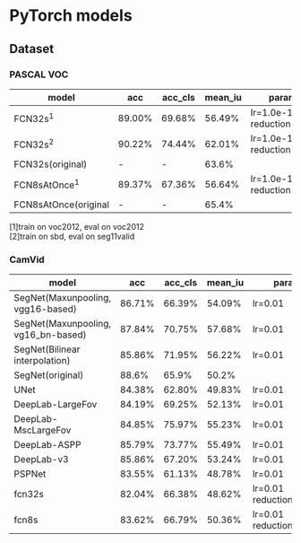 # PyTorch models

## Dataset
### PASCAL VOC
model|acc|acc_cls|mean_iu|params
---|---|---|---|---
FCN32s<sup>1</sup>|89.00%|69.68%|56.49%|lr=1.0e-10<br>reduction='sum'
FCN32s<sup>2</sup>|90.22%|74.44%|62.01%|lr=1.0e-10<br>reduction='sum'
FCN32s(original)|-|-|63.6%|
FCN8sAtOnce<sup>1</sup>|89.37%|67.36%|56.64%|lr=1.0e-10<br>reduction='sum'
FCN8sAtOnce(original|-|-|65.4%|
[1]train on voc2012, eval on voc2012  
[2]train on sbd, eval on seg11valid

### CamVid
model|acc|acc_cls|mean_iu|params
---|---|---|---|---
SegNet(Maxunpooling, vgg16-based)|86.71%|66.39%|54.09%|lr=0.01
SegNet(Maxunpooling, vg16_bn-based)|87.84%|70.75%|57.68%|lr=0.01
SegNet(Bilinear interpolation)|85.86%|71.95%|56.22%|lr=0.01
SegNet(original)|88.6%|65.9%|50.2%
UNet|84.38%|62.80%|49.83%|lr=0.01
DeepLab-LargeFov|84.19%|69.25%|52.13%|lr=0.01
DeepLab-MscLargeFov|84.85%|75.97%|55.23%|lr=0.01
DeepLab-ASPP|85.79%|73.77%|55.49%|lr=0.01
DeepLab-v3|85.86%|67.20%|53.24%|lr=0.01
PSPNet|83.55%|61.13%|48.78%|lr=0.01
fcn32s|82.04%|66.38%|48.62%|lr=0.01<br>reduction='mean'
fcn8s|83.62%|66.79%|50.36%|lr=0.01<br>reduction='mean'